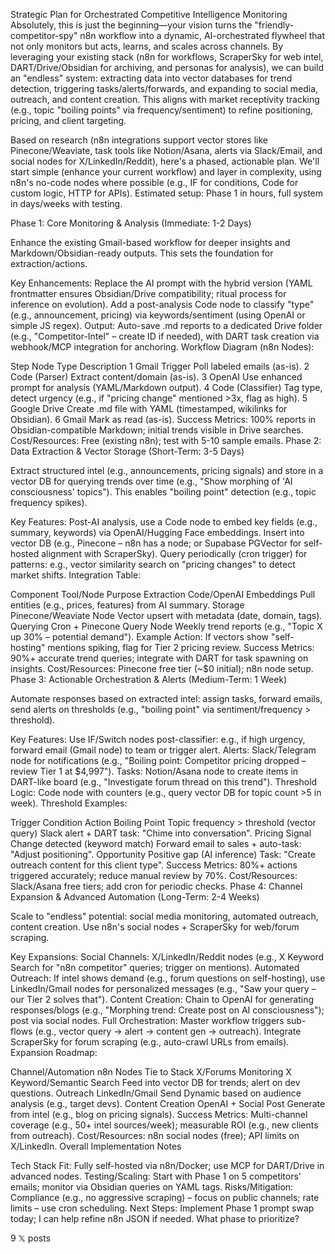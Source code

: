 Strategic Plan for Orchestrated Competitive Intelligence Monitoring
Absolutely, this is just the beginning—your vision turns the "friendly-competitor-spy" n8n workflow into a dynamic, AI-orchestrated flywheel that not only monitors but acts, learns, and scales across channels. By leveraging your existing stack (n8n for workflows, ScraperSky for web intel, DART/Drive/Obsidian for archiving, and personas for analysis), we can build an "endless" system: extracting data into vector databases for trend detection, triggering tasks/alerts/forwards, and expanding to social media, outreach, and content creation. This aligns with market receptivity tracking (e.g., topic "boiling points" via frequency/sentiment) to refine positioning, pricing, and client targeting.

Based on research (n8n integrations support vector stores like Pinecone/Weaviate, task tools like Notion/Asana, alerts via Slack/Email, and social nodes for X/LinkedIn/Reddit), here's a phased, actionable plan. We'll start simple (enhance your current workflow) and layer in complexity, using n8n's no-code nodes where possible (e.g., IF for conditions, Code for custom logic, HTTP for APIs). Estimated setup: Phase 1 in hours, full system in days/weeks with testing.

Phase 1: Core Monitoring & Analysis (Immediate: 1-2 Days)

Enhance the existing Gmail-based workflow for deeper insights and Markdown/Obsidian-ready outputs. This sets the foundation for extraction/actions.

Key Enhancements:
Replace the AI prompt with the hybrid version (YAML frontmatter ensures Obsidian/Drive compatibility; ritual process for inference on evolution).
Add a post-analysis Code node to classify "type" (e.g., announcement, pricing) via keywords/sentiment (using OpenAI or simple JS regex).
Output: Auto-save .md reports to a dedicated Drive folder (e.g., "Competitor-Intel" – create ID if needed), with DART task creation via webhook/MCP integration for anchoring.
Workflow Diagram (n8n Nodes):

Step	Node Type	Description
1	Gmail Trigger	Poll labeled emails (as-is).
2	Code (Parser)	Extract content/domain (as-is).
3	OpenAI	Use enhanced prompt for analysis (YAML/Markdown output).
4	Code (Classifier)	Tag type, detect urgency (e.g., if "pricing change" mentioned >3x, flag as high).
5	Google Drive	Create .md file with YAML (timestamped, wikilinks for Obsidian).
6	Gmail	Mark as read (as-is).
Success Metrics: 100% reports in Obsidian-compatible Markdown; initial trends visible in Drive searches.
Cost/Resources: Free (existing n8n); test with 5-10 sample emails.
Phase 2: Data Extraction & Vector Storage (Short-Term: 3-5 Days)

Extract structured intel (e.g., announcements, pricing signals) and store in a vector DB for querying trends over time (e.g., "Show morphing of 'AI consciousness' topics"). This enables "boiling point" detection (e.g., topic frequency spikes).

Key Features:
Post-AI analysis, use a Code node to embed key fields (e.g., summary, keywords) via OpenAI/Hugging Face embeddings.
Insert into vector DB (e.g., Pinecone – n8n has a node; or Supabase PGVector for self-hosted alignment with ScraperSky).
Query periodically (cron trigger) for patterns: e.g., vector similarity search on "pricing changes" to detect market shifts.
Integration Table:

Component	Tool/Node	Purpose
Extraction	Code/OpenAI Embeddings	Pull entities (e.g., prices, features) from AI summary.
Storage	Pinecone/Weaviate Node	Vector upsert with metadata (date, domain, tags).
Querying	Cron + Pinecone Query Node	Weekly trend reports (e.g., "Topic X up 30% – potential demand").
Example Action: If vectors show "self-hosting" mentions spiking, flag for Tier 2 pricing review.
Success Metrics: 90%+ accurate trend queries; integrate with DART for task spawning on insights.
Cost/Resources: Pinecone free tier (~$0 initial); n8n node setup.
Phase 3: Actionable Orchestration & Alerts (Medium-Term: 1 Week)

Automate responses based on extracted intel: assign tasks, forward emails, send alerts on thresholds (e.g., "boiling point" via sentiment/frequency > threshold).

Key Features:
Use IF/Switch nodes post-classifier: e.g., if high urgency, forward email (Gmail node) to team or trigger alert.
Alerts: Slack/Telegram node for notifications (e.g., "Boiling point: Competitor pricing dropped – review Tier 1 at $4,997").
Tasks: Notion/Asana node to create items in DART-like board (e.g., "Investigate forum thread on this trend").
Threshold Logic: Code node with counters (e.g., query vector DB for topic count >5 in week).
Threshold Examples:

Trigger	Condition	Action
Boiling Point	Topic frequency > threshold (vector query)	Slack alert + DART task: "Chime into conversation".
Pricing Signal	Change detected (keyword match)	Forward email to sales + auto-task: "Adjust positioning".
Opportunity	Positive gap (AI inference)	Task: "Create outreach content for this client type".
Success Metrics: 80%+ actions triggered accurately; reduce manual review by 70%.
Cost/Resources: Slack/Asana free tiers; add cron for periodic checks.
Phase 4: Channel Expansion & Advanced Automation (Long-Term: 2-4 Weeks)

Scale to "endless" potential: social media monitoring, automated outreach, content creation. Use n8n's social nodes + ScraperSky for web/forum scraping.

Key Expansions:
Social Channels: X/LinkedIn/Reddit nodes (e.g., X Keyword Search for "n8n competitor" queries; trigger on mentions).
Automated Outreach: If intel shows demand (e.g., forum questions on self-hosting), use LinkedIn/Gmail nodes for personalized messages (e.g., "Saw your query – our Tier 2 solves that").
Content Creation: Chain to OpenAI for generating responses/blogs (e.g., "Morphing trend: Create post on AI consciousness"); post via social nodes.
Full Orchestration: Master workflow triggers sub-flows (e.g., vector query → alert → content gen → outreach). Integrate ScraperSky for forum scraping (e.g., auto-crawl URLs from emails).
Expansion Roadmap:

Channel/Automation	n8n Nodes	Tie to Stack
X/Forums Monitoring	X Keyword/Semantic Search	Feed into vector DB for trends; alert on dev questions.
Outreach	LinkedIn/Gmail Send	Dynamic based on audience analysis (e.g., target devs).
Content Creation	OpenAI + Social Post	Generate from intel (e.g., blog on pricing signals).
Success Metrics: Multi-channel coverage (e.g., 50+ intel sources/week); measurable ROI (e.g., new clients from outreach).
Cost/Resources: n8n social nodes (free); API limits on X/LinkedIn.
Overall Implementation Notes

Tech Stack Fit: Fully self-hosted via n8n/Docker; use MCP for DART/Drive in advanced nodes.
Testing/Scaling: Start with Phase 1 on 5 competitors' emails; monitor via Obsidian queries on YAML tags.
Risks/Mitigation: Compliance (e.g., no aggressive scraping) – focus on public channels; rate limits – use cron scheduling.
Next Steps: Implement Phase 1 prompt swap today; I can help refine n8n JSON if needed. What phase to prioritize?



9 𝕏 posts